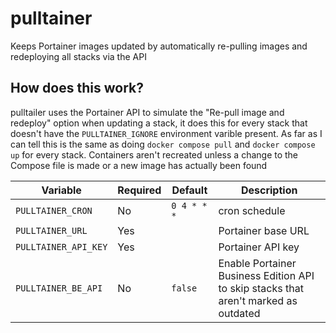 # pulltainer
Keeps Portainer images updated by automatically re-pulling images and redeploying all stacks via the API

## How does this work?
pulltailer uses the Portainer API to simulate the "Re-pull image and redeploy" option when updating a stack, it does this for every stack that doesn't have the `PULLTAINER_IGNORE` environment varible present. As far as I can tell this is the same as doing `docker compose pull` and `docker compose up` for every stack. Containers aren't recreated unless a change to the Compose file is made or a new image has actually been found

| Variable             | Required | Default     | Description                                                                         |
|----------------------|----------|-------------|-------------------------------------------------------------------------------------|
| `PULLTAINER_CRON`    | No       | `0 4 * * *` | cron schedule                                                                       |
| `PULLTAINER_URL`     | Yes      |             | Portainer base URL                                                                  |
| `PULLTAINER_API_KEY` | Yes      |             | Portainer API key                                                                   |
| `PULLTAINER_BE_API`  | No       | `false`     | Enable Portainer Business Edition API to skip stacks that aren't marked as outdated |
